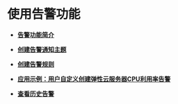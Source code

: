 # 使用告警功能<a name="ZH-CN_TOPIC_0135551742"></a>

-   **[告警功能简介](告警功能简介.md)**  

-   **[创建告警通知主题](创建告警通知主题.md)**  

-   **[创建告警规则](创建告警规则-0.md)**  

-   **[应用示例：用户自定义创建弹性云服务器CPU利用率告警](应用示例-用户自定义创建弹性云服务器CPU利用率告警.md)**  

-   **[查看历史告警](查看历史告警.md)**  


